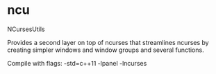 # ncu
NCursesUtils

Provides a second layer on top of ncurses that streamlines ncurses by creating simpler windows and window groups and several functions.

Compile with flags: -std=c++11 -lpanel -lncurses
